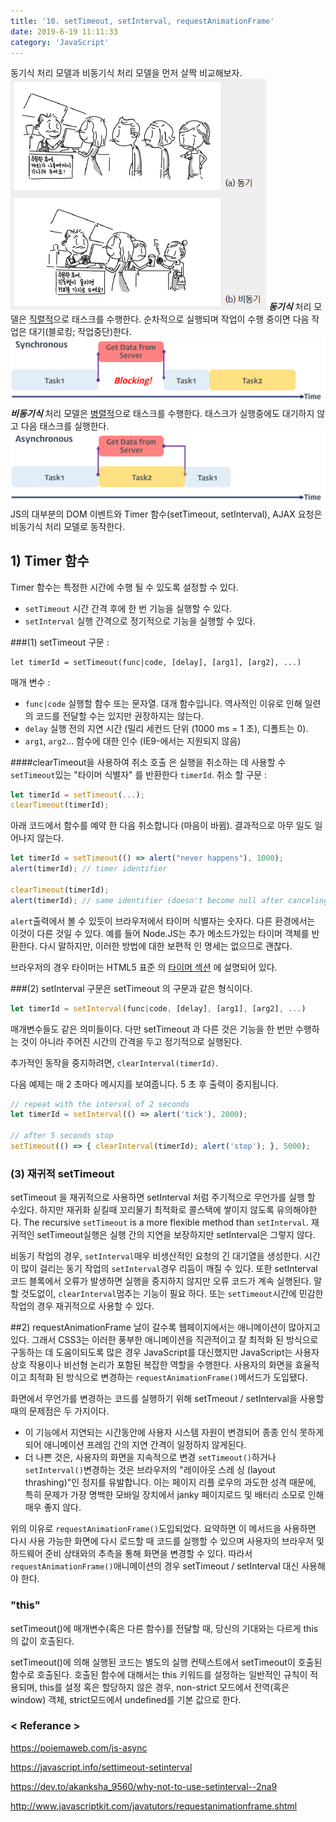 ```yaml
---
title: '10. setTimeout, setInterval, requestAnimationFrame'
date: 2019-6-19 11:11:33
category: 'JavaScript'
---
```

동기식 처리 모델과 비동기식 처리 모델을 먼저 살짝 비교해보자.
![EJ](./images/10-01.png)
 ***동기식***  처리 모델은 <u>직렬적</u>으로 태스크를 수행한다. 순차적으로 실행되며 작업이 수행 중이면 다음 작업은 대기(블로킹; 작업중단)한다. 
![EJ](./images/10-02.png)
 ***비동기식*** 처리 모델은 <u>병렬적</u>으로 태스크를 수행한다. 태스크가 실행중에도 대기하지 않고 다음 태스크를 실행한다. 
![EJ](./images/10-03.png)
 JS의 대부분의 DOM 이벤트와 Timer 함수(setTimeout, setInterval), AJAX 요청은 비동기식 처리 모델로 동작한다.
 
## 1) Timer 함수
 Timer 함수는 특정한 시간에 수행 될 수 있도록 설정할 수 있다. 
- `setTimeout` 시간 간격 후에 한 번 기능을 실행할 수 있다.
- `setInterval` 실행 간격으로 정기적으로 기능을 실행할 수 있다.

###(1) setTimeout
구문 : 

```JS
let timerId = setTimeout(func|code, [delay], [arg1], [arg2], ...)
```

매개 변수 :
- `func|code`
   실행할 함수 또는 문자열. 대개 함수입니다. 역사적인 이유로 인해 일련의 코드를 전달할 수는 있지만 권장하지는 않는다.
- `delay`
  실행 전의 지연 시간 (밀리 세컨드 단위 (1000 ms = 1 초), 디폴트는 0).
- `arg1`, `arg2`...
  함수에 대한 인수 (IE9-에서는 지원되지 않음)

####clearTimeout을 사용하여 취소
호출 은 실행을 취소하는 데 사용할 수 `setTimeout`있는 "타이머 식별자" 를 반환한다 `timerId`.
취소 할 구문 :

```javascript
let timerId = setTimeout(...);
clearTimeout(timerId);
```

아래 코드에서 함수를 예약 한 다음 취소합니다 (마음이 바뀜). 결과적으로 아무 일도 일어나지 않는다.

```javascript
let timerId = setTimeout(() => alert("never happens"), 1000);
alert(timerId); // timer identifier

clearTimeout(timerId);
alert(timerId); // same identifier (doesn't become null after canceling)
```

`alert`출력에서 볼 수 있듯이 브라우저에서 타이머 식별자는 숫자다. 다른 환경에서는 이것이 다른 것일 수 있다. 예를 들어 Node.JS는 추가 메소드가있는 타이머 객체를 반환한다.
다시 말하지만, 이러한 방법에 대한 보편적 인 명세는 없으므로 괜찮다.

브라우저의 경우 타이머는 HTML5 표준 의 [타이머 섹션](https://www.w3.org/TR/html5/webappapis.html#timers) 에 설명되어 있다.

###(2) setInterval
구문은 setTimeout 의 구문과 같은 형식이다.

```js
let timerId = setInterval(func|code, [delay], [arg1], [arg2], ...)
```

 매개변수들도 같은 의미들이다. 다만 setTimeout 과 다른 것은 기능을 한 번만 수행하는 것이 아니라 주어진 시간의 간격을 두고 정기적으로 실행된다.

추가적인 동작을 중지하려면, `clearInterval(timerId)`.

다음 예제는 매 2 초마다 메시지를 보여줍니다. 5 초 후 출력이 중지됩니다.

```javascript
// repeat with the interval of 2 seconds
let timerId = setInterval(() => alert('tick'), 2000);

// after 5 seconds stop
setTimeout(() => { clearInterval(timerId); alert('stop'); }, 5000);
```

### (3) 재귀적 setTimeout
 setTimeout 을 재귀적으로 사용하면 setInterval 처럼 주기적으로 무언가를 실행 할 수있다.  하지만 재귀화 싵킬때 꼬리물기 최적화로 콜스택에 쌓이지 않도록 유의해야한다. The recursive `setTimeout` is a more flexible method than `setInterval`. 재귀적인  setTimeout실행은 실행 간의 지연을 보장하지만 setInterval은 그렇지 않다.

 비동기 작업의 경우, `setInterval`매우 비생산적인 요청의 긴 대기열을 생성한다. 시간이 많이 걸리는 동기 작업의 `setInterval`경우 리듬이 깨질 수 있다. 또한 setInterval 코드 블록에서 오류가 발생하면 실행을 중지하지 않지만 오류 코드가 계속 실행된다. 말할 것도없이, `clearInterval`멈추는 기능이 필요 하다. 또는 `setTimeout`시간에 민감한 작업의 경우 재귀적으로 사용할 수 있다.

##2) requestAnimationFrame
 날이 갈수록 웹페이지에서는 애니메이션이 많아지고 있다. 그래서 CSS3는 이러한 풍부한 애니메이션을 직관적이고 잘 최적화 된 방식으로 구동하는 데 도움이되도록 많은 경우 JavaScript를 대신했지만 JavaScript는 사용자 상호 작용이나 비선형 논리가 포함된 복잡한 역할을 수행한다. 사용자의 화면을 효율적이고 최적화 된 방식으로 변경하는 `requestAnimationFrame()`메서드가 도입됐다.  

화면에서 무언가를 변경하는 코드를 실행하기 위해 setTmeout / setInterval을 사용할 때의 문제점은 두 가지이다.

- 이 기능에서 지연되는 시간동안에 사용자 시스템 자원이 변경되어 종종 인식 못하게 되어 애니메이션 프레임 간의 지연 간격이 일정하지 않게된다.
- 더 나쁜 것은, 사용자의 화면을 지속적으로 변경 `setTimeout()`하거나 `setInterval()`변경하는 것은 브라우저의  "레이아웃 스레 싱 (layout thrashing)"인 정지를 유발합니다. 이는 페이지 리플 로우의 과도한 성격 때문에, 특히 문제가 가장 명백한 모바일 장치에서 janky 페이지로드 및 배터리 소모로 인해 매우 좋지 않다.

 위의 이유로 `requestAnimationFrame()`도입되었다. 요약하면 이 메서드을 사용하면 다시 사용 가능한 화면에 다시 로드할 때 코드를 실행할 수 있으며 사용자의 브라우저 및 하드웨어 준비 상태와의 추측을 통해 화면을 변경할 수 있다. 따라서 `requestAnimationFrame()`애니메이션의 경우 setTimeout / setInterval 대신 사용해야 한다.

### "this"
setTimeout()에 매개변수(혹은 다른 함수)를 전달할 때, 당신의 기대와는 다르게 this의 값이 호출된다.

setTimeout()에 의해 실행된 코드는 별도의 실행 컨텍스트에서 setTimeout이 호출된 함수로 호출된다. 호출된 함수에 대해서는 this 키워드를 설정하는 일반적인 규칙이 적용되며, this를 설정 혹은 할당하지 않은 경우, non-strict 모드에서 전역(혹은 window) 객체, strict모드에서 undefined를 기본 값으로 한다.

### < Referance >
<https://poiemaweb.com/js-async>

<https://javascript.info/settimeout-setinterval>

<https://dev.to/akanksha_9560/why-not-to-use-setinterval--2na9>

<http://www.javascriptkit.com/javatutors/requestanimationframe.shtml>
